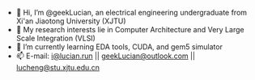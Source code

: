 - 👋 Hi, I’m @geekLucian, an electrical engineering undergraduate from Xi'an Jiaotong University (XJTU)
- 👀 My research interests lie in Computer Architecture and Very Large Scale Integration (VLSI)
- 🌱 I’m currently learning EDA tools, CUDA, and gem5 simulator
- 📫 E-mail: i@lucian.run || geekLucian@outlook.com || lucheng@stu.xjtu.edu.cn

<!---
geekLucian/geekLucian is a ✨ special ✨ repository because its `README.md` (this file) appears on your GitHub profile.
You can click the Preview link to take a look at your changes.
--->
